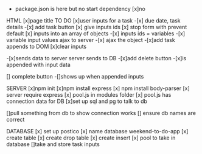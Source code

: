 - package.json is here but no start dependency
  [x]no

HTML
[x]page title TO DO
[x]user inputs for a task -[x] due date, task details -[x] add task button
[x] give inputs ids
[x] stop form with prevent default
[x] inputs into an array of objects -[x] inputs ids = variables -[x] variable input values ajax to server -[x] ajax the object -[x]add task appends to DOM
[x]clear inputs

-[x]sends data to server
server sends to DB -[x]add delete button -[x]is appended with input data

[] complete button
-[]shows up when appended inputs

SERVER
[x]npm init
[x]npm install express
[x] npm install body-parser
[x] server require express
[x] pool.js in modules folder
[x] pool.js has connection data for DB
[x]set up sql and pg to talk to db

[]pull something from db to show connection works
[] ensure db names are correct

DATABASE
[x] set up postico
[x] name database weekend-to-do-app
[x] create table
[x] create drop table
[x] create insert
[x] pool to take in database
[]take and store task inputs
